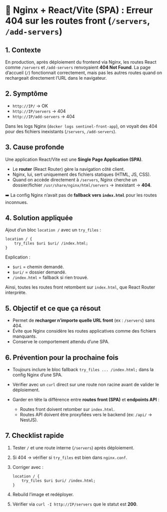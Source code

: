 # 📄 Nginx + React/Vite (SPA) : Erreur 404 sur les routes front (`/servers`, `/add-servers`)

## 1. Contexte

En production, après déploiement du frontend via Nginx, les routes React comme `/servers` et `/add-servers` renvoyaient **404 Not Found**.
La page d’accueil (`/`) fonctionnait correctement, mais pas les autres routes quand on rechargeait directement l’URL dans le navigateur.

## 2. Symptôme

* `http://IP/` → OK
* `http://IP/servers` → 404
* `http://IP/add-servers` → 404

Dans les logs Nginx (`docker logs sentinel-front-app`), on voyait des 404 pour des fichiers inexistants (`/servers`, `/add-servers`).

## 3. Cause profonde

Une application React/Vite est une **Single Page Application (SPA)**.

* Le **router** (React Router) gère la navigation côté client.
* Nginx, lui, sert uniquement des fichiers statiques (HTML, JS, CSS).
* Quand on accède directement à `/servers`, Nginx cherche un dossier/fichier `/usr/share/nginx/html/servers` → inexistant → **404**.

➡️ La config Nginx n’avait pas de **fallback vers `index.html`** pour les routes inconnues.

## 4. Solution appliquée

Ajout d’un bloc `location /` avec un `try_files` :

```nginx
location / {
    try_files $uri $uri/ /index.html;
}
```

Explication :

* `$uri` = chemin demandé.
* `$uri/` = dossier demandé.
* `/index.html` = fallback si rien trouvé.

Ainsi, toutes les routes front retombent sur `index.html`, que React Router interprète.

## 5. Objectif et ce que ça résout

* Permet de **recharger n’importe quelle URL front** (ex : `/servers`) sans 404.
* Évite que Nginx considère les routes applicatives comme des fichiers manquants.
* Conserve le comportement attendu d’une SPA.

## 6. Prévention pour la prochaine fois

* Toujours inclure le bloc fallback `try_files ... /index.html;` dans la config Nginx d’une SPA.
* Vérifier avec un `curl` direct sur une route non racine avant de valider le déploiement.
* Garder en tête la différence entre **routes front (SPA)** et **endpoints API** :

    * Routes front doivent retomber sur `index.html`.
    * Routes API doivent être proxyfiées vers le backend (ex: `/api/` → NestJS).

## 7. Checklist rapide

1. Tester `/` et une route interne (`/servers`) après déploiement.
2. Si 404 → vérifier si `try_files` est bien dans `nginx.conf`.
3. Corriger avec :

   ```nginx
   location / {
       try_files $uri $uri/ /index.html;
   }
   ```
4. Rebuild l’image et redéployer.
5. Vérifier via `curl -I http://IP/servers` que le statut est **200**.
